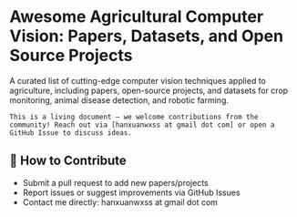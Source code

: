# Awesome Agricultural Computer Vision: Papers, Datasets, and Open Source Projects
A curated list of cutting-edge computer vision techniques applied to agriculture, including papers, open-source projects, and datasets for crop monitoring, animal disease detection, and robotic farming.


```
This is a living document — we welcome contributions from the community! Reach out via [hanxuanwxss at gmail dot com] or open a GitHub Issue to discuss ideas.
```
## 🤝 How to Contribute  
- Submit a pull request to add new papers/projects  
- Report issues or suggest improvements via GitHub Issues  
- Contact me directly: hanxuanwxss at gmail dot com  
